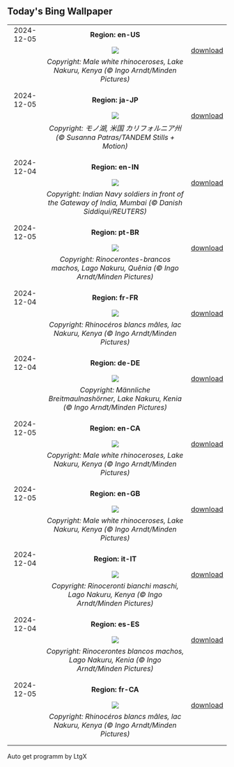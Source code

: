 ## Today's Bing Wallpaper
|      |      |      |
| :----: | :----: | :----: |
|2024-12-05|**Region: en-US**||
||![](https://www.bing.com/th?id=OHR.RhinosKenya_EN-US7514650014_UHD.jpg&pid=hp&w=1152&h=648&rs=1&c=4)| [download](https://www.bing.com/th?id=OHR.RhinosKenya_EN-US7514650014_UHD.jpg)|
||*Copyright: Male white rhinoceroses, Lake Nakuru, Kenya (© Ingo Arndt/Minden Pictures)*
||
|||
|2024-12-05|**Region: ja-JP**||
||![](https://www.bing.com/th?id=OHR.MonoTufa_JA-JP8066767108_UHD.jpg&pid=hp&w=1152&h=648&rs=1&c=4)| [download](https://www.bing.com/th?id=OHR.MonoTufa_JA-JP8066767108_UHD.jpg)|
||*Copyright: モノ湖, 米国 カリフォルニア州 (© Susanna Patras/TANDEM Stills + Motion)*
||
|||
|2024-12-04|**Region: en-IN**||
||![](https://www.bing.com/th?id=OHR.NavyDayIN_EN-IN0092273094_UHD.jpg&pid=hp&w=1152&h=648&rs=1&c=4)| [download](https://www.bing.com/th?id=OHR.NavyDayIN_EN-IN0092273094_UHD.jpg)|
||*Copyright: Indian Navy soldiers in front of the Gateway of India, Mumbai (© Danish Siddiqui/REUTERS)*
||
|||
|2024-12-05|**Region: pt-BR**||
||![](https://www.bing.com/th?id=OHR.RhinosKenya_PT-BR7836238197_UHD.jpg&pid=hp&w=1152&h=648&rs=1&c=4)| [download](https://www.bing.com/th?id=OHR.RhinosKenya_PT-BR7836238197_UHD.jpg)|
||*Copyright: Rinocerontes-brancos machos, Lago Nakuru, Quênia (© Ingo Arndt/Minden Pictures)*
||
|||
|2024-12-04|**Region: fr-FR**||
||![](https://www.bing.com/th?id=OHR.RhinosKenya_FR-FR8206885022_UHD.jpg&pid=hp&w=1152&h=648&rs=1&c=4)| [download](https://www.bing.com/th?id=OHR.RhinosKenya_FR-FR8206885022_UHD.jpg)|
||*Copyright: Rhinocéros blancs mâles, lac Nakuru, Kenya (© Ingo Arndt/Minden Pictures)*
||
|||
|2024-12-04|**Region: de-DE**||
||![](https://www.bing.com/th?id=OHR.RhinosKenya_DE-DE1969801233_UHD.jpg&pid=hp&w=1152&h=648&rs=1&c=4)| [download](https://www.bing.com/th?id=OHR.RhinosKenya_DE-DE1969801233_UHD.jpg)|
||*Copyright: Männliche Breitmaulnashörner, Lake Nakuru, Kenia (© Ingo Arndt/Minden Pictures)*
||
|||
|2024-12-05|**Region: en-CA**||
||![](https://www.bing.com/th?id=OHR.RhinosKenya_EN-CA9474788665_UHD.jpg&pid=hp&w=1152&h=648&rs=1&c=4)| [download](https://www.bing.com/th?id=OHR.RhinosKenya_EN-CA9474788665_UHD.jpg)|
||*Copyright: Male white rhinoceroses, Lake Nakuru, Kenya (© Ingo Arndt/Minden Pictures)*
||
|||
|2024-12-05|**Region: en-GB**||
||![](https://www.bing.com/th?id=OHR.RhinosKenya_EN-GB8677567554_UHD.jpg&pid=hp&w=1152&h=648&rs=1&c=4)| [download](https://www.bing.com/th?id=OHR.RhinosKenya_EN-GB8677567554_UHD.jpg)|
||*Copyright: Male white rhinoceroses, Lake Nakuru, Kenya (© Ingo Arndt/Minden Pictures)*
||
|||
|2024-12-04|**Region: it-IT**||
||![](https://www.bing.com/th?id=OHR.RhinosKenya_IT-IT3428289115_UHD.jpg&pid=hp&w=1152&h=648&rs=1&c=4)| [download](https://www.bing.com/th?id=OHR.RhinosKenya_IT-IT3428289115_UHD.jpg)|
||*Copyright: Rinoceronti bianchi maschi, Lago Nakuru, Kenya (© Ingo Arndt/Minden Pictures)*
||
|||
|2024-12-04|**Region: es-ES**||
||![](https://www.bing.com/th?id=OHR.RhinosKenya_ES-ES5145114880_UHD.jpg&pid=hp&w=1152&h=648&rs=1&c=4)| [download](https://www.bing.com/th?id=OHR.RhinosKenya_ES-ES5145114880_UHD.jpg)|
||*Copyright: Rinocerontes blancos machos, Lago Nakuru, Kenia (© Ingo Arndt/Minden Pictures)*
||
|||
|2024-12-05|**Region: fr-CA**||
||![](https://www.bing.com/th?id=OHR.RhinosKenya_FR-CA8302013290_UHD.jpg&pid=hp&w=1152&h=648&rs=1&c=4)| [download](https://www.bing.com/th?id=OHR.RhinosKenya_FR-CA8302013290_UHD.jpg)|
||*Copyright: Rhinocéros blancs mâles, lac Nakuru, Kenya (© Ingo Arndt/Minden Pictures)*
||
|||

Auto get programm by LtgX
